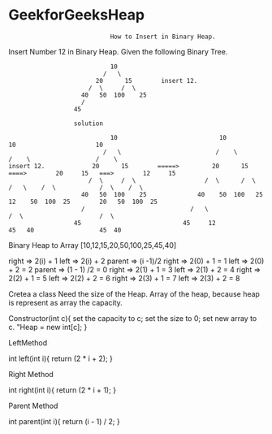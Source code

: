 # GeekforGeeksHeap

                                How to Insert in Binary Heap.
Insert Number 12 in Binary Heap. Given the following Binary Tree.

                                10
                              /   \
                            20      15        insert 12.
                          /  \     /  \
                        40   50  100    25
                        /
                      45

                      solution

                                10                            10                                10                      10
                              /   \                          /    \                           /    \                  /    \
    insert 12.             20      15        =====>         20      15          ====>        20     15   ===>        12     15   
                          /  \     /  \                   /  \      /  \                   /   \    /  \            /  \    /  \
                        40   50  100    25              40    50  100   25               12    50  100  25        20   50  100  25
                        /                             /   \                             /  \                     /  \
                      45                            45     12                          45   40                  45  40

 Binary Heap  to Array    [10,12,15,20,50,100,25,45,40]

 right => 2(i) + 1                           left => 2(i) + 2                     parent => (i -1)/2
 right => 2(0) + 1 = 1                       left => 2(0) + 2 = 2                 parent => (1 - 1) /2 = 0
 right => 2(1) + 1 = 3                       left => 2(1) + 2 = 4
 right => 2(2) + 1 = 5                       left => 2(2) + 2 = 6
 right => 2(3) + 1 = 7                       left => 2(3) + 2 = 8

Cretea a class
  Need the size of the Heap.
  Array of the heap, because heap is represent as array
  the capacity.

  Constructor(int c){
    set the capacity to c;
    set the size to 0;
    set new array to c. "Heap = new int[c];
  }

  LeftMethod

  int left(int i){
    return (2 * i + 2);
  }

  Right Method

  int right(int i){
    return (2 * i + 1);
  }

  Parent Method

  int parent(int i){
    return (i - 1) / 2;
  }

